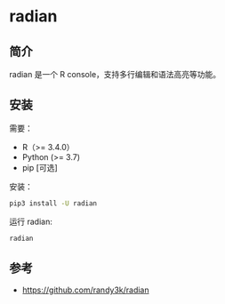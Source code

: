 # radian

## 简介

radian 是一个 R console，支持多行编辑和语法高亮等功能。

## 安装

需要：

- R（>= 3.4.0）
- Python (>= 3.7)
- pip [可选]

安装：

```sh
pip3 install -U radian
```

运行 radian:

```sh
radian
```



## 参考

- https://github.com/randy3k/radian
